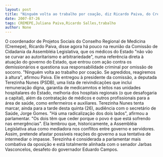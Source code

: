 ```yaml
---
layout: post
title: "Ninguém volta ao trabalho por coação, diz Ricardo Paiva, do Cremepe"
date: 2007-07-26
tags: CREMEPE,Juliana Paiva,Ricardo Salles,trabalho
author: None
---
```

O&nbsp;coordenador de Projetos Sociais&nbsp;do Conselho Regional de Medicina (Cremepe), Ricardo Paiva, disse agora h&aacute; pouco na reuni&atilde;o da Comiss&atilde;o de Cidadania da Assembl&eacute;ia Legislativa, que os m&eacute;dicos do Estado &quot;n&atilde;o v&atilde;o se curvar ao autoritarismo&nbsp;e arbitrariedade&quot;, numa refer&ecirc;ncia direta &agrave; atua&ccedil;&atilde;o do governo do Estado, que entrou&nbsp;com a&ccedil;&atilde;o contra&nbsp;os demission&aacute;rios e questiona sua responsabilidade criminal por omiss&atilde;o de socorro.
&quot;Ningu&eacute;m volta ao trabalho por coa&ccedil;&atilde;o. Se agredidos, reagiremos &agrave; altura&quot;, afirmou Paiva. Ele entregou &agrave; presidente da comiss&atilde;o, a deputada Terezinha Nunes (PSDB), uma lista de reivindica&ccedil;&otilde;es que inclui remunera&ccedil;&atilde;o digna, garantia de medicamntos e leitos nas unidades hospitalares do Estado, melhoria dos hospitais regionais (o que desafogaria a capital), al&eacute;m da&nbsp;contrata&ccedil;&atilde;o de m&eacute;dicos e outros profissionais para a &aacute;rea de sa&uacute;de, como enfermeiros e auxiliares.
Terezinha Nunes tenta marcar, ainda para a tarde desta quinta (26), audi&ecirc;ncia com o secret&aacute;rio de Sa&uacute;de, Jorge Gomes. &quot;H&aacute; uma radicaliza&ccedil;&atilde;o dos dois lados&quot;, afirmou a parlamentar. &quot;Os dois&nbsp;t&ecirc;m que ceder porque o povo &eacute; que est&aacute; sofrendo nas emerg&ecirc;ncias&quot;.
Ela lembrou que, historicamente, a Assembl&eacute;ia Legislativa atua como mediadora nos conflitos entre governo e servidores. Assim,&nbsp;pretende afastar poss&iacute;veis rea&ccedil;&otilde;es do governo a&nbsp;sua tentativa de intermediar o impasse. 
Terezinha &eacute; considerada a parlamentar mais combativa da oposi&ccedil;&atilde;o e est&aacute; totalmente alinhada com o senador&nbsp;Jarbas Vasconcelos, desafeto do governador Eduardo Campos. 
